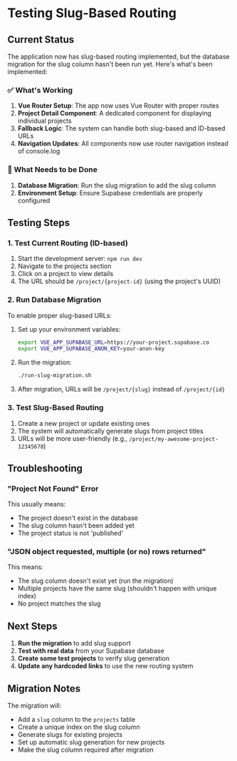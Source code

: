 # Testing Slug-Based Routing

## Current Status

The application now has slug-based routing implemented, but the database migration for the slug column hasn't been run yet. Here's what's been implemented:

### ✅ What's Working

1. **Vue Router Setup**: The app now uses Vue Router with proper routes
2. **Project Detail Component**: A dedicated component for displaying individual projects
3. **Fallback Logic**: The system can handle both slug-based and ID-based URLs
4. **Navigation Updates**: All components now use router navigation instead of console.log

### 🔧 What Needs to be Done

1. **Database Migration**: Run the slug migration to add the slug column
2. **Environment Setup**: Ensure Supabase credentials are properly configured

## Testing Steps

### 1. Test Current Routing (ID-based)

1. Start the development server: `npm run dev`
2. Navigate to the projects section
3. Click on a project to view details
4. The URL should be `/project/{project-id}` (using the project's UUID)

### 2. Run Database Migration

To enable proper slug-based URLs:

1. Set up your environment variables:
   ```bash
   export VUE_APP_SUPABASE_URL=https://your-project.supabase.co
   export VUE_APP_SUPABASE_ANON_KEY=your-anon-key
   ```

2. Run the migration:
   ```bash
   ./run-slug-migration.sh
   ```

3. After migration, URLs will be `/project/{slug}` instead of `/project/{id}`

### 3. Test Slug-Based Routing

1. Create a new project or update existing ones
2. The system will automatically generate slugs from project titles
3. URLs will be more user-friendly (e.g., `/project/my-awesome-project-12345678`)

## Troubleshooting

### "Project Not Found" Error

This usually means:
- The project doesn't exist in the database
- The slug column hasn't been added yet
- The project status is not 'published'

### "JSON object requested, multiple (or no) rows returned"

This means:
- The slug column doesn't exist yet (run the migration)
- Multiple projects have the same slug (shouldn't happen with unique index)
- No project matches the slug

## Next Steps

1. **Run the migration** to add slug support
2. **Test with real data** from your Supabase database
3. **Create some test projects** to verify slug generation
4. **Update any hardcoded links** to use the new routing system

## Migration Notes

The migration will:
- Add a `slug` column to the `projects` table
- Create a unique index on the slug column
- Generate slugs for existing projects
- Set up automatic slug generation for new projects
- Make the slug column required after migration 